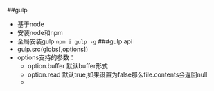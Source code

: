 ##gulp
 - 基于node
 - 安装node和npm
 - 全局安装gulp `npm i gulp -g`
###gulp api
 - gulp.src(globs[,options])
  - options支持的参数：
    - option.buffer 默认buffer形式
    - option.read 默认true,如果设置为false那么file.contents会返回null
    -